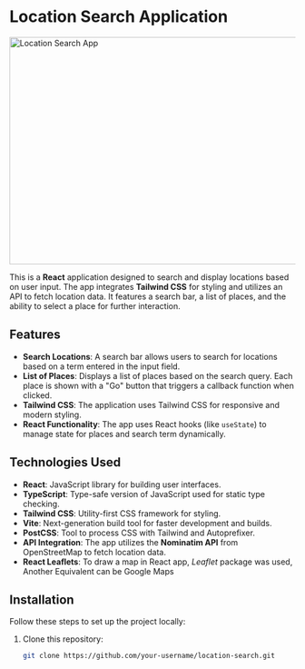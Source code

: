 # Location Search Application



<img src="./assets/location-search-demo.png" alt="Location Search App" width="600" height="400">


This is a **React** application designed to search and display locations based on user input. The app integrates **Tailwind CSS** for styling and utilizes an API to fetch location data. It features a search bar, a list of places, and the ability to select a place for further interaction.

## Features

- **Search Locations**: A search bar allows users to search for locations based on a term entered in the input field.
- **List of Places**: Displays a list of places based on the search query. Each place is shown with a "Go" button that triggers a callback function when clicked.
- **Tailwind CSS**: The application uses Tailwind CSS for responsive and modern styling.
- **React Functionality**: The app uses React hooks (like `useState`) to manage state for places and search term dynamically.

## Technologies Used

- **React**: JavaScript library for building user interfaces.
- **TypeScript**: Type-safe version of JavaScript used for static type checking.
- **Tailwind CSS**: Utility-first CSS framework for styling.
- **Vite**: Next-generation build tool for faster development and builds.
- **PostCSS**: Tool to process CSS with Tailwind and Autoprefixer.
- **API Integration**: The app utilizes the **Nominatim API** from OpenStreetMap to fetch location data.
- **React Leaflets**: To draw a map in React app, *Leaflet* package was used, Another Equivalent can be Google Maps

## Installation

Follow these steps to set up the project locally:

1. Clone this repository:
   ```bash
   git clone https://github.com/your-username/location-search.git
